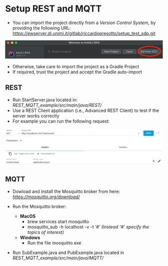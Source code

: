 # Setup REST and MQTT



* You can import the project directly from a *Version Control System*, by providing the following URL: 
https://ewserver.di.unimi.it/gitlab/riccardopresotto/setup_test_sdp.git

<img src = './assets/img_1.png'>


* Otherwise, take care to import the project as a Gradle Project
* If required, trust the project and accept the Gradle auto-import

## REST

* Run StartServer.java located in: *REST\_MQTT_example/src/main/java/REST/*
* Use a REST Client application (i.e., Advanced REST Client) to test if the server works correctly
* For example you can run the following request:

<img src = './assets/img_2.jpeg'>


## MQTT
* Dowload and install the Mosquitto broker from here: *https://mosquitto.org/download/*
* Run the Mosquitto broker:
	* **MacOS**
		- brew services start mosquitto
		- mosquitto_sub -h localhost -v -t ‘#’  *(Instead ‘#’ specify the topics of interest)*
	* **Windows**
		- Run the file mosquitto.exe

* Run SubExample.java and PubExample.java located in *REST\_MQTT_example/src/main/java/MQTT/*

